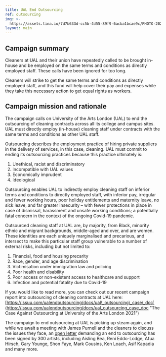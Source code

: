 ```yaml
---
title: UAL End Outsourcing
ref: outsourcing
img: >-
  https://assets.tina.io/7d7b633d-cc5b-4d55-89f9-6acba1bcae9c/PHOTO-2021-11-19-09-33-45.jpg
layout: main
---
```


## Campaign summary

Cleaners at UAL and their union have repeatedly called to be brought in-house and be employed on the same terms and conditions as directly employed staff. These calls have been ignored for too long.

Cleaners will strike to get the same terms and conditions as directly employed staff, and this fund will help cover their pay and expenses while they take this necessary action to get equal rights as workers.

## Campaign mission and rationale

The campaign calls on University of the Arts London (UAL) to end the outsourcing of cleaning contracts across all its college and campus sites. UAL must directly employ (in-house) cleaning staff under contracts with the same terms and conditions as other UAL staff.

Outsourcing describes the employment practice of hiring private suppliers in the delivery of services, in this case, cleaning. UAL must commit to ending its outsourcing practices because this practice ultimately is:

1. Unethical, racist and discriminatory
2. Incompatible with UAL values
3. Economically imprudent
4. Ideological

Outsourcing enables UAL to indirectly employ cleaning staff on inferior terms and conditions to directly employed staff, with inferior pay, irregular and fewer working hours, poor holiday entitlements and maternity leave, no sick leave, and far greater insecurity – with fewer protections in place in case of dismissal, harassment and unsafe working conditions; a potentially fatal concern in the context of the ongoing Covid-19 pandemic.

Outsourced cleaning staff at UAL are, by majority, from Black, minority ethnic and migrant backgrounds, middle-aged and over, and are women. These identities are each uniquely marginalised and precarious, and intersect to make this particular staff group vulnerable to a number of external risks, including but not limited to:

1. Financial, food and housing precarity
2. Race, gender, and age discrimination
3. Victimisation under immigration law and policing
4. Poor health and disability
5. Poor access or non-existent access to healthcare and support
6. Infection and potential fatality due to Covid-19

If you would like to read more, you can check out our recent campaign report into outsourcing of cleaning contracts at UAL here: [https://issuu.com/ualendoutsourcing/docs/ual\_outsourcing\_case\_doc](https://issuu.com/ualendoutsourcing/docs/ual_outsourcing_case_doc "The Case Against Outsourcing at University of the Arts London 2021")

The campaign to end outsourcing at UAL is picking up steam again, and while we await a meeting with James Purnell and the cleaners to discuss the issues they face, an [open letter](https://arts.us19.list-manage.com/track/click?u=c8501665ce4bf7425303e99ad\&id=3ed9cb1d74\&e=b0e80d614d "") demanding an end to outsourcing has been signed by 300 artists, including Aisling Bea, Reni Eddo-Lodge, Afua Hirsch, Gary Younge, Shon Faye, Mark Cousins, Ken Loach, Asif Kapadia and many more. 

